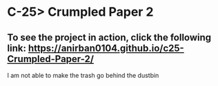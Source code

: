 # C-25> Crumpled Paper 2
## To see the project in action, click the following link: https://anirban0104.github.io/c25-Crumpled-Paper-2/

I am not able to make the trash go behind the dustbin
